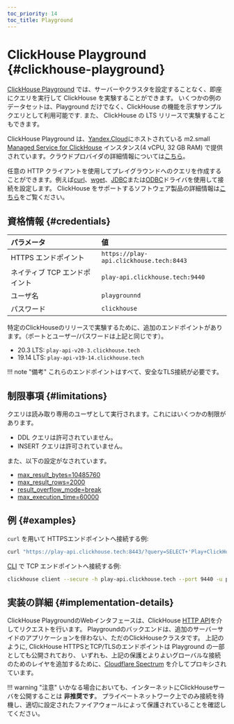 ```yaml
---
toc_priority: 14
toc_title: Playground
---
```


# ClickHouse Playground {#clickhouse-playground}

[ClickHouse Playground](https://play.clickhouse.tech) では、サーバーやクラスタを設定することなく、即座にクエリを実行して ClickHouse を実験することができます。
いくつかの例のデータセットは、Playground だけでなく、ClickHouse の機能を示すサンプルクエリとして利用可能です. また、 ClickHouse の LTS リリースで実験することもできます。

ClickHouse Playground は、[Yandex.Cloud](https://cloud.yandex.com/)にホストされている m2.small [Managed Service for ClickHouse](https://cloud.yandex.com/services/managed-clickhouse) インスタンス(4 vCPU, 32 GB RAM) で提供されています。クラウドプロバイダの詳細情報については[こちら](../commercial/cloud.md)。

任意の HTTP クライアントを使用してプレイグラウンドへのクエリを作成することができます。例えば[curl](https://curl.haxx.se)、[wget](https://www.gnu.org/software/wget/)、[JDBC](./interfaces/jdbc.md)または[ODBC](./interfaces/odbc.md)ドライバを使用して接続を設定します。
ClickHouse をサポートするソフトウェア製品の詳細情報は[こちら](<(../interfaces/index.md)>)をご覧ください。

## 資格情報 {#credentials}

| パラメータ                    | 値                                      |
| :---------------------------- | :-------------------------------------- |
| HTTPS エンドポイント          | `https://play-api.clickhouse.tech:8443` |
| ネイティブ TCP エンドポイント | `play-api.clickhouse.tech:9440`         |
| ユーザ名                      | `playgrounnd`                           |
| パスワード                    | `clickhouse`                            |


特定のClickHouseのリリースで実験するために、追加のエンドポイントがあります。（ポートとユーザー/パスワードは上記と同じです）。

- 20.3 LTS: `play-api-v20-3.clickhouse.tech`
- 19.14 LTS: `play-api-v19-14.clickhouse.tech`

!!! note "備考"
これらのエンドポイントはすべて、安全なTLS接続が必要です。


## 制限事項 {#limitations}

クエリは読み取り専用のユーザとして実行されます。これにはいくつかの制限があります。

- DDL クエリは許可されていません。
- INSERT クエリは許可されていません。

また、以下の設定がなされています。

- [max\_result\_bytes=10485760](../operations/settings/query_complexity/#max-result-bytes)
- [max\_result\_rows=2000](../operations/settings/query_complexity/#setting-max_result_rows)
- [result\_overflow\_mode=break](../operations/settings/query_complexity/#result-overflow-mode)
- [max\_execution\_time=60000](../operations/settings/query_complexity/#max-execution-time)

## 例 {#examples}

`curl` を用いて HTTPSエンドポイントへ接続する例:

``` bash
curl "https://play-api.clickhouse.tech:8443/?query=SELECT+'Play+ClickHouse\!';&user=playground&password=clickhouse&database=datasets"
```

[CLI](../interfaces/cli.md) で TCP エンドポイントへ接続する例:

``` bash
clickhouse client --secure -h play-api.clickhouse.tech --port 9440 -u playground --password clickhouse -q "SELECT 'Play ClickHouse\!'"
```

## 実装の詳細 {#implementation-details}

ClickHouse PlaygroundのWebインタフェースは、ClickHouse [HTTP API](../interfaces/http.md)を介してリクエストを行います。
Playgroundのバックエンドは、追加のサーバーサイドのアプリケーションを伴わない、ただのClickHouseクラスタです。
上記のように, ClickHouse HTTPSとTCP/TLSのエンドポイントは Playground の一部としても公開されており、
いずれも、上記の保護とよりよいグローバルな接続のためのレイヤを追加するために、[Cloudflare Spectrum](https://www.cloudflare.com/products/cloudflare-spectrum/) を介してプロキシされています。

!!! warning "注意"
    いかなる場合においても、インターネットにClickHouseサーバを公開することは **非推奨です**。
    プライベートネットワーク上でのみ接続を待機し、適切に設定されたファイアウォールによって保護されていることを確認してください。
